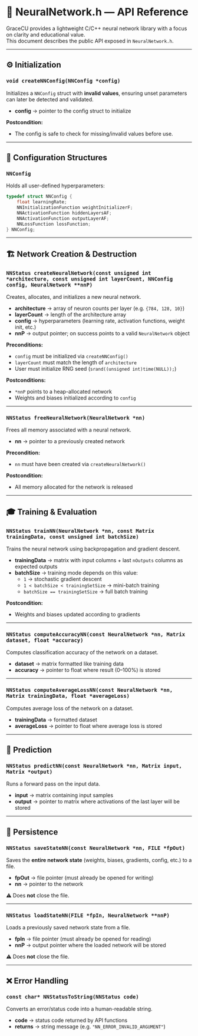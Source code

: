 # 📘 NeuralNetwork.h — API Reference

GraceCU provides a lightweight C/C++ neural network library with a focus on clarity and educational value.  
This document describes the public API exposed in `NeuralNetwork.h`.

---

## ⚙️ Initialization

### `void createNNConfig(NNConfig *config)`
Initializes a `NNConfig` struct with **invalid values**, ensuring unset parameters can later be detected and validated.  
- **config** → pointer to the config struct to initialize  

**Postcondition:**  
- The config is safe to check for missing/invalid values before use.  

---

## 🔧 Configuration Structures

### `NNConfig`
Holds all user-defined hyperparameters:  
```c
typedef struct NNConfig {
    float learningRate;
    NNInitializationFunction weightInitializerF;
    NNActivationFunction hiddenLayersAF;
    NNActivationFunction outputLayerAF;
    NNLossFunction lossFunction;
} NNConfig;
```

---

## 🏗️ Network Creation & Destruction

### `NNStatus createNeuralNetwork(const unsigned int *architecture, const unsigned int layerCount, NNConfig config, NeuralNetwork **nnP)`
Creates, allocates, and initializes a new neural network.  

- **architecture** → array of neuron counts per layer (e.g. `{784, 128, 10}`)  
- **layerCount** → length of the architecture array  
- **config** → hyperparameters (learning rate, activation functions, weight init, etc.)  
- **nnP** → output pointer; on success points to a valid `NeuralNetwork` object  

**Preconditions:**  
- `config` must be initialized via `createNNConfig()`  
- `layerCount` must match the length of `architecture`  
- User must initialize RNG seed (`srand((unsigned int)time(NULL));`)  

**Postconditions:**  
- `*nnP` points to a heap-allocated network  
- Weights and biases initialized according to `config`  

---

### `NNStatus freeNeuralNetwork(NeuralNetwork *nn)`
Frees all memory associated with a neural network.  

- **nn** → pointer to a previously created network  

**Precondition:**  
- `nn` must have been created via `createNeuralNetwork()`  

**Postcondition:**  
- All memory allocated for the network is released  

---

## 🎓 Training & Evaluation

### `NNStatus trainNN(NeuralNetwork *nn, const Matrix trainingData, const unsigned int batchSize)`
Trains the neural network using backpropagation and gradient descent.  

- **trainingData** → matrix with input columns + last `nOutputs` columns as expected outputs  
- **batchSize** → training mode depends on this value:  
  - `1` → stochastic gradient descent  
  - `1 < batchSize < trainingSetSize` → mini-batch training  
  - `batchSize == trainingSetSize` → full batch training  

**Postcondition:**  
- Weights and biases updated according to gradients  

---

### `NNStatus computeAccuracyNN(const NeuralNetwork *nn, Matrix dataset, float *accuracy)`
Computes classification accuracy of the network on a dataset.  

- **dataset** → matrix formatted like training data  
- **accuracy** → pointer to float where result (0–100%) is stored  

---

### `NNStatus computeAverageLossNN(const NeuralNetwork *nn, Matrix trainingData, float *averageLoss)`
Computes average loss of the network on a dataset.  

- **trainingData** → formatted dataset  
- **averageLoss** → pointer to float where average loss is stored  

---

## 🔮 Prediction

### `NNStatus predictNN(const NeuralNetwork *nn, Matrix input, Matrix *output)`
Runs a forward pass on the input data.  

- **input** → matrix containing input samples  
- **output** → pointer to matrix where activations of the last layer will be stored  

---

## 💾 Persistence

### `NNStatus saveStateNN(const NeuralNetwork *nn, FILE *fpOut)`
Saves the **entire network state** (weights, biases, gradients, config, etc.) to a file.  

- **fpOut** → file pointer (must already be opened for writing)  
- **nn** → pointer to the network  

⚠️ Does **not** close the file.  

---

### `NNStatus loadStateNN(FILE *fpIn, NeuralNetwork **nnP)`
Loads a previously saved network state from a file.  

- **fpIn** → file pointer (must already be opened for reading)  
- **nnP** → output pointer where the loaded network will be stored  

⚠️ Does **not** close the file.  

---

## ❌ Error Handling

### `const char* NNStatusToString(NNStatus code)`
Converts an error/status code into a human-readable string.  

- **code** → status code returned by API functions  
- **returns** → string message (e.g. `"NN_ERROR_INVALID_ARGUMENT"`)
